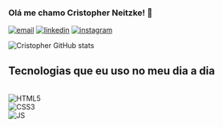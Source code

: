 ### Olá me chamo Cristopher Neitzke! 👋

[![email](https://img.shields.io/badge/Gmail-D14836?style=for-the-badge&logo=gmail&logoColor=white)]()
[![linkedin](https://img.shields.io/badge/LinkedIn-0077B5?style=for-the-badge&logo=linkedin&logoColor=white)]()
[![instagram](https://img.shields.io/badge/Instagram-E4405F?style=for-the-badge&logo=instagram&logoColor=white)]()


![Cristopher GitHub stats](https://github-readme-stats.vercel.app/api?username=Cristopherneitzke&show_icons=true&theme=transparent)


## Tecnologias que eu uso no meu dia a dia

<div style="display:inline_block"> <br>
<img src="https://img.shields.io/badge/HTML5-E34F26?style=for-the-badge&logo=html5&logoColor=white" alt="HTML5"> <br>
<img src="https://img.shields.io/badge/CSS3-1572B6?style=for-the-badge&logo=css3&logoColor=white 
" alt="CSS3">   <br>
<img src="https://img.shields.io/badge/JavaScript-323330?style=for-the-badge&logo=javascript&logoColor=F7DF1E
" alt="JS">   <br>
</div>
